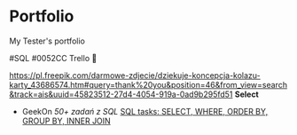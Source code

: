 # Portfolio
My Tester's portfolio

#SQL
#0052CC Trello
 🔎


https://pl.freepik.com/darmowe-zdjecie/dziekuje-koncepcja-kolazu-karty_43686574.htm#query=thank%20you&position=46&from_view=search&track=ais&uuid=45823512-27d4-4054-919a-0ad9b295fd51
<b> Select </b>
- GeekOn  *50+ zadań z SQL*
[SQL tasks: SELECT, WHERE, ORDER BY, GROUP BY, INNER JOIN](https://github.com/ulita96/Portfolio/blob/main/SQLtasks_part1.sql) 
